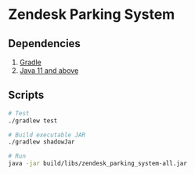 # Zendesk Parking System

## Dependencies
1. [Gradle](https://gradle.org/install/)
2. [Java 11 and above](https://java.com/en/download/help/download_options.html)

## Scripts
```sh
# Test
./gradlew test
```

```sh
# Build executable JAR
./gradlew shadowJar
```

```sh
# Run
java -jar build/libs/zendesk_parking_system-all.jar
```


